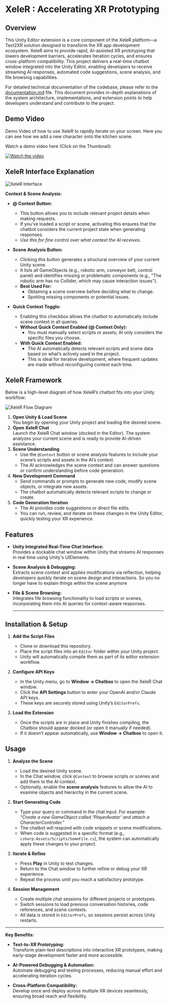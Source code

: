 # XeleR : Accelerating XR Prototyping

## Overview

This Unity Editor extension is a core component of the XeleR platform—a Text2XR solution designed to transform the XR app development ecosystem. XeleR aims to provide rapid, AI-assisted XR prototyping that lowers development barriers, accelerates iteration cycles, and ensures cross-platform compatibility. This project delivers a real-time chatbot window integrated into the Unity Editor, enabling developers to receive streaming AI responses, automated code suggestions, scene analysis, and file browsing capabilities.

For detailed technical documentation of the codebase, please refer to the [documentation.md](./documentation.md) file. This document provides in-depth explanations of the system architecture, implementations, and extension points to help developers understand and contribute to the project.

## Demo Video
Demo Video of how to use XeleR to rapidly iterate on your screen. Here you can see how we add a new character onto the kitchen scene.

Watch a demo video here (Click on the Thumbnail):

[![Watch the video](https://img.youtube.com/vi/Zdj6ES_ETMg/0.jpg)](https://youtu.be/Zdj6ES_ETMg)


## XeleR Interface Explanation

![XeleR Interface](./InterfaceExplanation.png)

**Context & Scene Analysis:**

- **@ Context Button:**  
  - This button allows you to include relevant project details when making requests.  
  - If you’ve loaded a script or scene, activating this ensures that the chatbot considers the current project state when generating responses.  
  - *Use this for fine control over what context the AI receives.*

- **Scene Analysis Button:**  
  - Clicking this button generates a structural overview of your current Unity scene.  
  - It lists all GameObjects (e.g., robotic arm, conveyor belt, control panel) and identifies missing or problematic components (e.g., "The robotic arm has no Collider, which may cause interaction issues").  
  - **Best Used For:**  
    - Obtaining a scene overview before deciding what to change.  
    - Spotting missing components or potential issues.

- **Quick Context Toggle:**  
  - Enabling this checkbox allows the chatbot to automatically include scene context in all queries.  
  - **Without Quick Context Enabled (@ Context Only):**  
    - You must manually select scripts or assets; AI only considers the specific files you choose.  
  - **With Quick Context Enabled:**  
    - The AI automatically detects relevant scripts and scene data based on what’s actively used in the project.  
    - This is ideal for iterative development, where frequent updates are made without reconfiguring context each time.


## XeleR Framework

Below is a high-level diagram of how XeleR’s chatbot fits into your Unity workflow:

![XeleR Flow Diagram](./frameWork.png)

1. **Open Unity & Load Scene**  
   You begin by opening your Unity project and loading the desired scene.
2. **Open XeleR Chat**  
   Launch the XeleR Chat window (docked in the Editor). The system analyzes your current scene and is ready to provide AI-driven assistance.
3. **Scene Understanding**  
   - Use the `@Context` button or scene analysis features to include your scene’s scripts and assets in the AI’s context.
   - The AI acknowledges the scene context and can answer questions or confirm understanding before code generation.
4. **New Development Command**  
   - Send commands or prompts to generate new code, modify scene objects, or integrate new assets.
   - The chatbot automatically detects relevant scripts to change or create.
5. **Code Generation Iteration**  
   - The AI provides code suggestions or direct file edits.
   - You can run, review, and iterate on these changes in the Unity Editor, quickly testing your XR experience.


## Features

- **Unity Integrated Real-Time Chat Interface:**  
  Provides a dockable chat window within Unity that streams AI responses in real time using Unity's UIElements.

- **Scene Analysis & Debugging:**  
  Extracts scene context and applies modifications via reflection, helping developers quickly iterate on scene design and interactions. So you no longer have to explain things within the scene anymore

- **File & Scene Browsing:**  
  Integrates file browsing functionality to load scripts or scenes, incorporating them into AI queries for context-aware responses.

  ---

## Installation & Setup

1. **Add the Script Files**  
   - Clone or download this repository.  
   - Place the script files into an `Editor` folder within your Unity project.  
   - Unity will automatically compile them as part of its editor extension workflow.

2. **Configure API Keys**  
   - In the Unity menu, go to **Window → Chatbox** to open the XeleR Chat window.  
   - Click the **API Settings** button to enter your OpenAI and/or Claude API keys.  
   - These keys are securely stored using Unity’s `EditorPrefs`.

3. **Load the Extension**  
   - Once the scripts are in place and Unity finishes compiling, the Chatbox should appear docked (or open it manually if needed).  
   - If it doesn’t appear automatically, use **Window → Chatbox** to open it.


## Usage

1. **Analyze the Scene**  
   - Load the desired Unity scene.  
   - In the Chat window, click `@Context` to browse scripts or scenes and add them to the AI context.  
   - Optionally, enable the **scene analysis** features to allow the AI to examine objects and hierarchy in the current scene.

2. **Start Generating Code**  
   - Type your query or command in the chat input. For example:  
     *"Create a new GameObject called ‘PlayerAvatar’ and attach a CharacterController."*  
   - The chatbot will respond with code snippets or scene modifications.  
   - When code is suggested in a specific format (e.g., ```csharp:Assets/Scripts/SomeFile.cs```), the system can automatically apply these changes to your project.

3. **Iterate & Refine**  
   - Press **Play** in Unity to test changes.  
   - Return to the Chat window to further refine or debug your XR experience.  
   - Repeat the process until you reach a satisfactory prototype.

4. **Session Management**  
   - Create multiple chat sessions for different projects or prototypes.  
   - Switch sessions to load previous conversation histories, code references, and scene contexts.  
   - All data is stored in `EditorPrefs`, so sessions persist across Unity restarts.

---

**Key Benefits:**

- **Text-to-XR Prototyping:**  
  Transform plain-text descriptions into interactive XR prototypes, making early-stage development faster and more accessible.

- **AI-Powered Debugging & Automation:**  
  Automate debugging and testing processes, reducing manual effort and accelerating iteration cycles.

- **Cross-Platform Compatibility:**  
  Develop once and deploy across multiple XR devices seamlessly, ensuring broad reach and flexibility.

